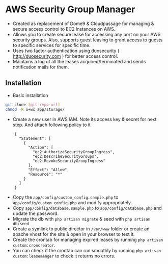 AWS Security Group Manager
=========

* Created as replacement of Dome9 & Cloudpassage for managing & secure access control to EC2 Instances on AWS. 
* Allows you to create secure lease for accessing any port on your AWS security groups. Also, supports guest leasing to grant access to guests to specific services for specific time.
* Uses two factor authentication using duosecurity ( http://duosecurity.com ) for better access control.
* Maintains a log of all the leases acquired/terminated and sends notification mails for them.


Installation
--------------
* Basic installation
```sh
git clone [git-repo-url]
chmod -R o+wx app/storage/
```
* Create a new user in AWS IAM. Note its access key & secret for next step. And attach following policy to it
```
	{
	  "Statement": [
	    {
	      "Action": [
	        "ec2:AuthorizeSecurityGroupIngress",
	        "ec2:DescribeSecurityGroups",
	        "ec2:RevokeSecurityGroupIngress"
	      ],
	      "Effect": "Allow",
	      "Resource": "*"
	    }
	  ]
	}
```
* Copy the `app/config/custom_config.sample.php` to `app/config/custom_config.php` and modify appropriately. 
* Copy `app/config/database.sample.php` to `app/config/database.php` and update the password. 
* Migrate the db with `php artisan migrate` &  seed with `php artisan db:seed`
* Create a symlink to public director in `/var/www` folder or create an apache vhost for the site & open in your browser to test it.
* Create the crontab for managing expired leases by running `php artisan custom:croncreator`. 
* You can check if the crontab can run smoothly by running `php artisan custom:leasemanger` to check it returns no errors.